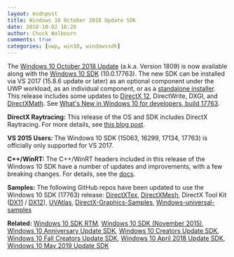 ```yaml
---
layout: msdnpost
title: Windows 10 October 2018 Update SDK
date: 2018-10-02 16:20
author: Chuck Walbourn
comments: true
categories: [uwp, win10, windowssdk]
---
```

The <a href="https://blogs.windows.com/windowsexperience/2018/10/02/how-to-get-the-windows-10-october-2018-update/">Windows 10 October 2018 Update</a> (a.k.a. Version 1809) is now available along with the <a href="https://blogs.windows.com/buildingapps/2018/10/02/start-developing-on-windows-10-october-2018-update-today">Windows 10 SDK</a> (10.0.17763). The new SDK can be installed via VS 2017 (15.8.6 update or later) as an optional component under the UWP workload, as an individual component, or as a <a href="https://developer.microsoft.com/en-US/windows/downloads/windows-10-sdk">standalone installer</a>. This release includes some updates to [DirectX 12](https://docs.microsoft.com/en-us/windows/desktop/direct3d12/new-releases#windows-10-version-1809), DirectWrite, DXGI, and <a href="https://walbourn.github.io/directxmath-3-13/">DirectXMath</a>. See <a href="https://docs.microsoft.com/en-us/windows/uwp/whats-new/windows-10-build-17763">What's New in Windows 10 for developers, build 17763</a>.
<!--more-->

<strong>DirectX Raytracing:</strong> This release of the OS and SDK includes DirectX Raytracing. For more details, see <a href="https://devblogs.microsoft.com/directx/2018/10/02/directx-raytracing-and-the-windows-10-october-2018-update/">this blog post</a>.

<b>VS 2015 Users: </b>The Windows 10 SDK (15063, 16299, 17134, 17763) is officially only supported for VS 2017.

<strong>C++/WinRT:</strong> The C++/WinRT headers included in this release of the Windows 10 SDK have a number of updates and improvements, with a few breaking changes. For details, see the <a href="https://docs.microsoft.com/en-us/windows/uwp/cpp-and-winrt-apis/news">docs</a>.

<strong>Samples:</strong> The following GitHub repos have been updated to use the Windows 10 SDK (17763) release: <a href="https://github.com/Microsoft/DirectXTex/releases">DirectXTex</a>, <a href="https://github.com/Microsoft/DirectXMesh/releases">DirectXMesh</a>, DirectX Tool Kit (<a href="https://github.com/Microsoft/DirectXTK/releases">DX11</a> / <a href="https://github.com/Microsoft/DirectXTK12/releases">DX12</a>), <a href="https://github.com/Microsoft/UVAtlas/releases">UVAtlas</a>, <a href="https://github.com/Microsoft/DirectX-Graphics-Samples/releases/tag/v10.0.17763.0">DirectX-Graphics-Samples</a>, <a href="https://github.com/Microsoft/Windows-universal-samples">Windows-universal-samples</a>

<b>Related:</b> <a href="https://walbourn.github.io/windows-10-sdk-rtm/">Windows 10 SDK RTM</a>, <a href="https://walbourn.github.io/windows-10-sdk-november-2015/">Windows 10 SDK (November 2015)</a>, <a href="https://walbourn.github.io/windows-10-anniversary-update-sdk/">Windows 10 Anniversary Update SDK</a>, <a href="https://walbourn.github.io/windows-10-creators-update-sdk/">Windows 10 Creators Update SDK</a>, <a href="https://walbourn.github.io/windows-10-fall-creators-update-sdk/">Windows 10 Fall Creators Update SDK</a>, <a href="https://walbourn.github.io/windows-10-april-2018-update-sdk/">Windows 10 April 2018 Update SDK</a>, <a href="https://walbourn.github.io/windows-10-may-2019-update/">Windows 10 May 2019 Update SDK</a>
